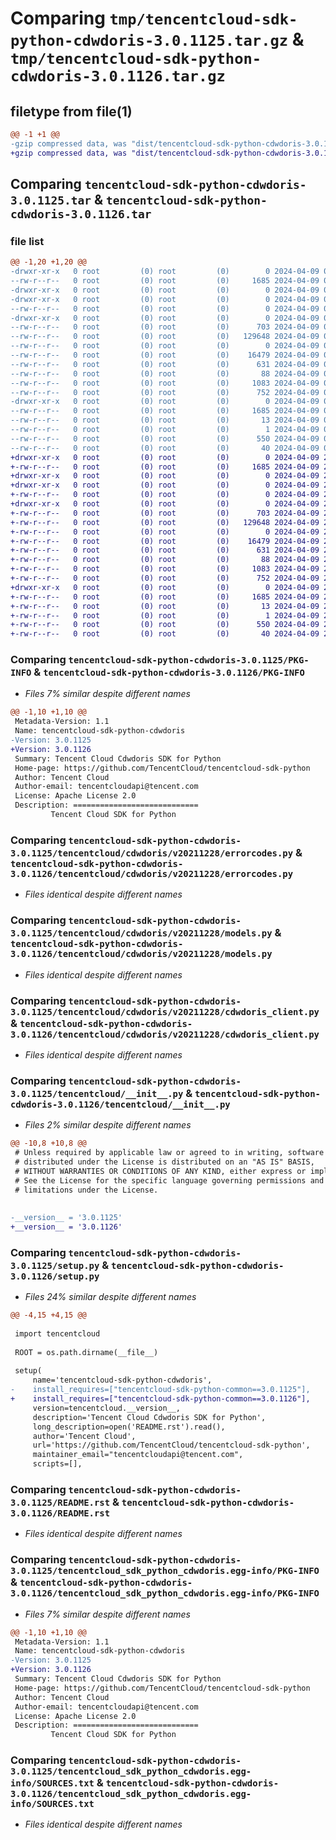 # Comparing `tmp/tencentcloud-sdk-python-cdwdoris-3.0.1125.tar.gz` & `tmp/tencentcloud-sdk-python-cdwdoris-3.0.1126.tar.gz`

## filetype from file(1)

```diff
@@ -1 +1 @@
-gzip compressed data, was "dist/tencentcloud-sdk-python-cdwdoris-3.0.1125.tar", last modified: Tue Apr  9 03:02:08 2024, max compression
+gzip compressed data, was "dist/tencentcloud-sdk-python-cdwdoris-3.0.1126.tar", last modified: Tue Apr  9 20:38:23 2024, max compression
```

## Comparing `tencentcloud-sdk-python-cdwdoris-3.0.1125.tar` & `tencentcloud-sdk-python-cdwdoris-3.0.1126.tar`

### file list

```diff
@@ -1,20 +1,20 @@
-drwxr-xr-x   0 root         (0) root         (0)        0 2024-04-09 03:02:08.000000 tencentcloud-sdk-python-cdwdoris-3.0.1125/
--rw-r--r--   0 root         (0) root         (0)     1685 2024-04-09 03:02:08.000000 tencentcloud-sdk-python-cdwdoris-3.0.1125/PKG-INFO
-drwxr-xr-x   0 root         (0) root         (0)        0 2024-04-09 03:02:08.000000 tencentcloud-sdk-python-cdwdoris-3.0.1125/tencentcloud/
-drwxr-xr-x   0 root         (0) root         (0)        0 2024-04-09 03:02:08.000000 tencentcloud-sdk-python-cdwdoris-3.0.1125/tencentcloud/cdwdoris/
--rw-r--r--   0 root         (0) root         (0)        0 2024-04-09 03:02:08.000000 tencentcloud-sdk-python-cdwdoris-3.0.1125/tencentcloud/cdwdoris/__init__.py
-drwxr-xr-x   0 root         (0) root         (0)        0 2024-04-09 03:02:08.000000 tencentcloud-sdk-python-cdwdoris-3.0.1125/tencentcloud/cdwdoris/v20211228/
--rw-r--r--   0 root         (0) root         (0)      703 2024-04-09 03:02:08.000000 tencentcloud-sdk-python-cdwdoris-3.0.1125/tencentcloud/cdwdoris/v20211228/errorcodes.py
--rw-r--r--   0 root         (0) root         (0)   129648 2024-04-09 03:02:08.000000 tencentcloud-sdk-python-cdwdoris-3.0.1125/tencentcloud/cdwdoris/v20211228/models.py
--rw-r--r--   0 root         (0) root         (0)        0 2024-04-09 03:02:08.000000 tencentcloud-sdk-python-cdwdoris-3.0.1125/tencentcloud/cdwdoris/v20211228/__init__.py
--rw-r--r--   0 root         (0) root         (0)    16479 2024-04-09 03:02:08.000000 tencentcloud-sdk-python-cdwdoris-3.0.1125/tencentcloud/cdwdoris/v20211228/cdwdoris_client.py
--rw-r--r--   0 root         (0) root         (0)      631 2024-04-09 03:02:08.000000 tencentcloud-sdk-python-cdwdoris-3.0.1125/tencentcloud/__init__.py
--rw-r--r--   0 root         (0) root         (0)       88 2024-04-09 03:02:08.000000 tencentcloud-sdk-python-cdwdoris-3.0.1125/setup.cfg
--rw-r--r--   0 root         (0) root         (0)     1083 2024-04-09 03:02:08.000000 tencentcloud-sdk-python-cdwdoris-3.0.1125/setup.py
--rw-r--r--   0 root         (0) root         (0)      752 2024-04-09 03:02:08.000000 tencentcloud-sdk-python-cdwdoris-3.0.1125/README.rst
-drwxr-xr-x   0 root         (0) root         (0)        0 2024-04-09 03:02:08.000000 tencentcloud-sdk-python-cdwdoris-3.0.1125/tencentcloud_sdk_python_cdwdoris.egg-info/
--rw-r--r--   0 root         (0) root         (0)     1685 2024-04-09 03:02:08.000000 tencentcloud-sdk-python-cdwdoris-3.0.1125/tencentcloud_sdk_python_cdwdoris.egg-info/PKG-INFO
--rw-r--r--   0 root         (0) root         (0)       13 2024-04-09 03:02:08.000000 tencentcloud-sdk-python-cdwdoris-3.0.1125/tencentcloud_sdk_python_cdwdoris.egg-info/top_level.txt
--rw-r--r--   0 root         (0) root         (0)        1 2024-04-09 03:02:08.000000 tencentcloud-sdk-python-cdwdoris-3.0.1125/tencentcloud_sdk_python_cdwdoris.egg-info/dependency_links.txt
--rw-r--r--   0 root         (0) root         (0)      550 2024-04-09 03:02:08.000000 tencentcloud-sdk-python-cdwdoris-3.0.1125/tencentcloud_sdk_python_cdwdoris.egg-info/SOURCES.txt
--rw-r--r--   0 root         (0) root         (0)       40 2024-04-09 03:02:08.000000 tencentcloud-sdk-python-cdwdoris-3.0.1125/tencentcloud_sdk_python_cdwdoris.egg-info/requires.txt
+drwxr-xr-x   0 root         (0) root         (0)        0 2024-04-09 20:38:23.000000 tencentcloud-sdk-python-cdwdoris-3.0.1126/
+-rw-r--r--   0 root         (0) root         (0)     1685 2024-04-09 20:38:23.000000 tencentcloud-sdk-python-cdwdoris-3.0.1126/PKG-INFO
+drwxr-xr-x   0 root         (0) root         (0)        0 2024-04-09 20:38:23.000000 tencentcloud-sdk-python-cdwdoris-3.0.1126/tencentcloud/
+drwxr-xr-x   0 root         (0) root         (0)        0 2024-04-09 20:38:23.000000 tencentcloud-sdk-python-cdwdoris-3.0.1126/tencentcloud/cdwdoris/
+-rw-r--r--   0 root         (0) root         (0)        0 2024-04-09 20:38:23.000000 tencentcloud-sdk-python-cdwdoris-3.0.1126/tencentcloud/cdwdoris/__init__.py
+drwxr-xr-x   0 root         (0) root         (0)        0 2024-04-09 20:38:23.000000 tencentcloud-sdk-python-cdwdoris-3.0.1126/tencentcloud/cdwdoris/v20211228/
+-rw-r--r--   0 root         (0) root         (0)      703 2024-04-09 20:38:23.000000 tencentcloud-sdk-python-cdwdoris-3.0.1126/tencentcloud/cdwdoris/v20211228/errorcodes.py
+-rw-r--r--   0 root         (0) root         (0)   129648 2024-04-09 20:38:23.000000 tencentcloud-sdk-python-cdwdoris-3.0.1126/tencentcloud/cdwdoris/v20211228/models.py
+-rw-r--r--   0 root         (0) root         (0)        0 2024-04-09 20:38:23.000000 tencentcloud-sdk-python-cdwdoris-3.0.1126/tencentcloud/cdwdoris/v20211228/__init__.py
+-rw-r--r--   0 root         (0) root         (0)    16479 2024-04-09 20:38:23.000000 tencentcloud-sdk-python-cdwdoris-3.0.1126/tencentcloud/cdwdoris/v20211228/cdwdoris_client.py
+-rw-r--r--   0 root         (0) root         (0)      631 2024-04-09 20:38:23.000000 tencentcloud-sdk-python-cdwdoris-3.0.1126/tencentcloud/__init__.py
+-rw-r--r--   0 root         (0) root         (0)       88 2024-04-09 20:38:23.000000 tencentcloud-sdk-python-cdwdoris-3.0.1126/setup.cfg
+-rw-r--r--   0 root         (0) root         (0)     1083 2024-04-09 20:38:23.000000 tencentcloud-sdk-python-cdwdoris-3.0.1126/setup.py
+-rw-r--r--   0 root         (0) root         (0)      752 2024-04-09 20:38:23.000000 tencentcloud-sdk-python-cdwdoris-3.0.1126/README.rst
+drwxr-xr-x   0 root         (0) root         (0)        0 2024-04-09 20:38:23.000000 tencentcloud-sdk-python-cdwdoris-3.0.1126/tencentcloud_sdk_python_cdwdoris.egg-info/
+-rw-r--r--   0 root         (0) root         (0)     1685 2024-04-09 20:38:23.000000 tencentcloud-sdk-python-cdwdoris-3.0.1126/tencentcloud_sdk_python_cdwdoris.egg-info/PKG-INFO
+-rw-r--r--   0 root         (0) root         (0)       13 2024-04-09 20:38:23.000000 tencentcloud-sdk-python-cdwdoris-3.0.1126/tencentcloud_sdk_python_cdwdoris.egg-info/top_level.txt
+-rw-r--r--   0 root         (0) root         (0)        1 2024-04-09 20:38:23.000000 tencentcloud-sdk-python-cdwdoris-3.0.1126/tencentcloud_sdk_python_cdwdoris.egg-info/dependency_links.txt
+-rw-r--r--   0 root         (0) root         (0)      550 2024-04-09 20:38:23.000000 tencentcloud-sdk-python-cdwdoris-3.0.1126/tencentcloud_sdk_python_cdwdoris.egg-info/SOURCES.txt
+-rw-r--r--   0 root         (0) root         (0)       40 2024-04-09 20:38:23.000000 tencentcloud-sdk-python-cdwdoris-3.0.1126/tencentcloud_sdk_python_cdwdoris.egg-info/requires.txt
```

### Comparing `tencentcloud-sdk-python-cdwdoris-3.0.1125/PKG-INFO` & `tencentcloud-sdk-python-cdwdoris-3.0.1126/PKG-INFO`

 * *Files 7% similar despite different names*

```diff
@@ -1,10 +1,10 @@
 Metadata-Version: 1.1
 Name: tencentcloud-sdk-python-cdwdoris
-Version: 3.0.1125
+Version: 3.0.1126
 Summary: Tencent Cloud Cdwdoris SDK for Python
 Home-page: https://github.com/TencentCloud/tencentcloud-sdk-python
 Author: Tencent Cloud
 Author-email: tencentcloudapi@tencent.com
 License: Apache License 2.0
 Description: ============================
         Tencent Cloud SDK for Python
```

### Comparing `tencentcloud-sdk-python-cdwdoris-3.0.1125/tencentcloud/cdwdoris/v20211228/errorcodes.py` & `tencentcloud-sdk-python-cdwdoris-3.0.1126/tencentcloud/cdwdoris/v20211228/errorcodes.py`

 * *Files identical despite different names*

### Comparing `tencentcloud-sdk-python-cdwdoris-3.0.1125/tencentcloud/cdwdoris/v20211228/models.py` & `tencentcloud-sdk-python-cdwdoris-3.0.1126/tencentcloud/cdwdoris/v20211228/models.py`

 * *Files identical despite different names*

### Comparing `tencentcloud-sdk-python-cdwdoris-3.0.1125/tencentcloud/cdwdoris/v20211228/cdwdoris_client.py` & `tencentcloud-sdk-python-cdwdoris-3.0.1126/tencentcloud/cdwdoris/v20211228/cdwdoris_client.py`

 * *Files identical despite different names*

### Comparing `tencentcloud-sdk-python-cdwdoris-3.0.1125/tencentcloud/__init__.py` & `tencentcloud-sdk-python-cdwdoris-3.0.1126/tencentcloud/__init__.py`

 * *Files 2% similar despite different names*

```diff
@@ -10,8 +10,8 @@
 # Unless required by applicable law or agreed to in writing, software
 # distributed under the License is distributed on an "AS IS" BASIS,
 # WITHOUT WARRANTIES OR CONDITIONS OF ANY KIND, either express or implied.
 # See the License for the specific language governing permissions and
 # limitations under the License.
 
 
-__version__ = '3.0.1125'
+__version__ = '3.0.1126'
```

### Comparing `tencentcloud-sdk-python-cdwdoris-3.0.1125/setup.py` & `tencentcloud-sdk-python-cdwdoris-3.0.1126/setup.py`

 * *Files 24% similar despite different names*

```diff
@@ -4,15 +4,15 @@
 
 import tencentcloud
 
 ROOT = os.path.dirname(__file__)
 
 setup(
     name='tencentcloud-sdk-python-cdwdoris',
-    install_requires=["tencentcloud-sdk-python-common==3.0.1125"],
+    install_requires=["tencentcloud-sdk-python-common==3.0.1126"],
     version=tencentcloud.__version__,
     description='Tencent Cloud Cdwdoris SDK for Python',
     long_description=open('README.rst').read(),
     author='Tencent Cloud',
     url='https://github.com/TencentCloud/tencentcloud-sdk-python',
     maintainer_email="tencentcloudapi@tencent.com",
     scripts=[],
```

### Comparing `tencentcloud-sdk-python-cdwdoris-3.0.1125/README.rst` & `tencentcloud-sdk-python-cdwdoris-3.0.1126/README.rst`

 * *Files identical despite different names*

### Comparing `tencentcloud-sdk-python-cdwdoris-3.0.1125/tencentcloud_sdk_python_cdwdoris.egg-info/PKG-INFO` & `tencentcloud-sdk-python-cdwdoris-3.0.1126/tencentcloud_sdk_python_cdwdoris.egg-info/PKG-INFO`

 * *Files 7% similar despite different names*

```diff
@@ -1,10 +1,10 @@
 Metadata-Version: 1.1
 Name: tencentcloud-sdk-python-cdwdoris
-Version: 3.0.1125
+Version: 3.0.1126
 Summary: Tencent Cloud Cdwdoris SDK for Python
 Home-page: https://github.com/TencentCloud/tencentcloud-sdk-python
 Author: Tencent Cloud
 Author-email: tencentcloudapi@tencent.com
 License: Apache License 2.0
 Description: ============================
         Tencent Cloud SDK for Python
```

### Comparing `tencentcloud-sdk-python-cdwdoris-3.0.1125/tencentcloud_sdk_python_cdwdoris.egg-info/SOURCES.txt` & `tencentcloud-sdk-python-cdwdoris-3.0.1126/tencentcloud_sdk_python_cdwdoris.egg-info/SOURCES.txt`

 * *Files identical despite different names*

